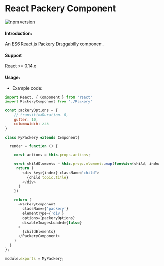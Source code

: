 React Packery Component
=======================

[![npm version](https://badge.fury.io/js/react-packery-component.svg)](http://badge.fury.io/js/react-packery-component)

#### Introduction:
An ES6 [React.js](https://facebook.github.io/react/) [Packery](http://packery.metafizzy.co/) [Draggabilly](http://draggabilly.desandro.com/)  component. 

#### Support
React >= 0.14.x

#### Usage:

* Example code:

```js
import React, { Component } from 'react'
import PackeryComponent from './Packery'

const packeryOptions = {
    // transitionDuration: 0,
    gutter: 10,
    columnWidth: 225
}

class MyPackery extends Component{

  render = function () {

    const actions = this.props.actions;

    const childElements = this.props.elements.map(function(child, index){
     return (
        <div key={index} className="child">
          {child.topic.title}
        </div>
      )
    })

    return (
      <PackeryComponent
        className={'packery'}
        elementType={'div'}
        options={packeryOptions}
        disableImagesLoaded={false}
      >
        {childElements}
      </PackeryComponent>
    )
  }
};

module.exports = MyPackery;


```
